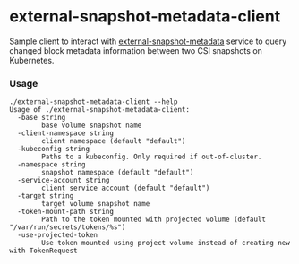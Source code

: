 # external-snapshot-metadata-client

Sample client to interact with [external-snapshot-metadata](https://github.com/kubernetes-csi/external-snapshot-metadata) service to query changed block metadata information between two CSI snapshots on Kubernetes.

### Usage

```
./external-snapshot-metadata-client --help
Usage of ./external-snapshot-metadata-client:
  -base string
        base volume snapshot name
  -client-namespace string
        client namespace (default "default")
  -kubeconfig string
        Paths to a kubeconfig. Only required if out-of-cluster.
  -namespace string
        snapshot namespace (default "default")
  -service-account string
        client service account (default "default")
  -target string
        target volume snapshot name
  -token-mount-path string
        Path to the token mounted with projected volume (default "/var/run/secrets/tokens/%s")
  -use-projected-token
        Use token mounted using project volume instead of creating new with TokenRequest

```
